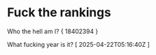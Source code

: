 # Fuck the rankings

Who the hell am I?
{ 18402394 }

What fucking year is it?
[ 2025-04-22T05:16:40Z ]
